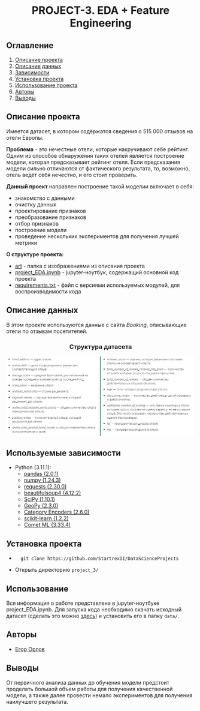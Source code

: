 # <center> PROJECT-3. EDA + Feature Engineering

## Оглавление
1. [Описание проекта](#Описание-проекта)
2. [Описание данных](#Описание-данных)
3. [Зависимости](#Используемые-зависимости)
4. [Установка проекта](#Установка-проекта)
5. [Использование проекта](#Использование)
6. [Авторы](#Авторы)
7. [Выводы](#выводы)

## Описание проекта

Имеется датасет, в котором содержатся сведения о 515 000 отзывов на отели Европы.

**Проблема** - это нечестные отели, которые накручивают себе рейтинг. Одним из способов обнаружения таких отелей является построение модели, которая предсказывает рейтинг отеля. Если предсказания модели сильно отличаются от фактического результата, то, возможно, отель ведёт себя нечестно, и его стоит проверить.

**Данный проект** направлен построение такой моделии включает в себя:

* знакомство с данными
* очистку данных
* проектирование признаков
* преобразование признаков
* отбор признаков
* построение модели
* проведение нескольких экспериментов для получения лучшей метрики

**О структуре проекта:**
* [art](./art) - папка с изображениями из описания проекта
* [project_EDA.ipynb](./project_EDA.ipynb) - jupyter-ноутбук, содержащий основной код проекта
* [requirements.txt](./requirements.txt) - файл с версиями используемых модулей, для воспроизводимости кода


## Описание данных
В этом проекте используются данные с сайта _Booking_, описывающие отели по отзывам посетителей.

### <center> Структура датасета
![](./art/columnsDescription.JPG)


## Используемые зависимости
* Python (3.11.1):
    * [pandas (2.0.1)](https://pandas.pydata.org)
    * [numpy (1.24.3)](https://numpy.org)
    * [requests (2.30.0)](https://seaborn.pydata.org)
    * [beautifulsoup4 (4.12.2)](https://www.crummy.com/software/BeautifulSoup/)
    * [SciPy (1.10.1)](https://scipy.org)
    * [GeoPy (2.3.0)](https://github.com/geopy/geopy)
    * [Category Encoders (2.6.0)](http://contrib.scikit-learn.org/category_encoders/)
    * [scikit-learn (1.2.2)](https://scikit-learn.org/stable/)
    * [Comet ML (3.33.4)](https://comet.com/)

## Установка проекта

* ```
    git clone https://github.com/StartrexII/DataScienceProjects
    ```
* Открыть директорию  `project_3/`  
                             

## Использование
Вся информация о работе представлена в jupyter-ноутбуке project_EDA.ipynb.
Для запуска кода необходимо скачать исходный датасет (сделать это можно [здесь](https://drive.google.com/file/d/1Qj0iYEbD64eVAaaBylJeIi3qvMzxf2C_/view 'Google Drive link')) и установить его в папку `data/`.

## Авторы

* [Егор Орлов](https://vk.com/liquidlogic)

## Выводы

От первичного анализа данных до обучения модели предстоит проделать большой объем работы для получения качественной модели, а также далее провести немало экспериментов для получения наилучшего результата.